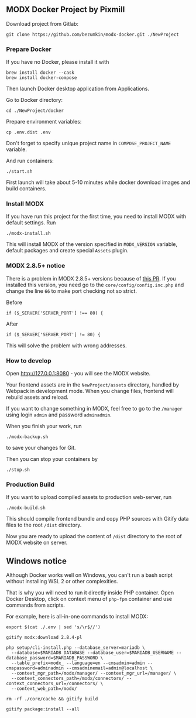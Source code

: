 MODX Docker Project by Pixmill
---

Download project from Gitlab:

```
git clone https://github.com/bezumkin/modx-docker.git ./NewProject
```

### Prepare Docker

If you have no Docker, please install it with
```
brew install docker --cask
brew install docker-compose
```
Then launch Docker desktop application from Applications.

Go to Docker directory:
```
cd ./NewProject/docker
```

Prepare environment variables:
```
cp .env.dist .env
```

Don't forget to specify unique project name in `COMPOSE_PROJECT_NAME` variable.

And run containers:
```
./start.sh
```

First launch will take about 5-10 minutes while docker download images and build containers.

### Install MODX

If you have run this project for the first time, you need to install MODX with default settings. Run
```
./modx-install.sh
```

This will install MODX of the version specified in `MODX_VERSION` variable, default packages and create special `Assets` plugin.

### MODX 2.8.5+ notice

There is a problem in MODX 2.8.5+ versions because of [this PR](https://github.com/modxcms/revolution/pull/16201). 
If you installed this version, you need go to the `core/config/config.inc.php` and change the line `66` to make port checking not so strict.

Before
```
if ($_SERVER['SERVER_PORT'] !== 80) {
```

After
```
if ($_SERVER['SERVER_PORT'] != 80) {
```

This will solve the problem with wrong addresses.

### How to develop

Open http://127.0.0.1:8080 - you will see the MODX website. 

Your frontend assets are in the `NewProject/assets` directory, handled by Webpack in development mode. 
When you change files, frontend will rebuild assets and reload. 

If you want to change something in MODX, feel free to go to the `/manager` using login `admin` and password `adminadmin`.

When you finish your work, run 
```
./modx-backup.sh
```
to save your changes for Git.

Then you can stop your containers by
```
./stop.sh
```

### Production Build

If you want to upload compiled assets to production web-server, run
```
./modx-build.sh
```

This should compile frontend bundle and copy PHP sources with Gitify data files to the root `/dist` directory.

Now you are ready to upload the content of `/dist` directory to the root of MODX website on server.

## Windows notice

Although Docker works well on Windows, you can't run a bash script without installing WSL 2 or other complexities.

That is why you will need to run it directly inside PHP container. Open Docker Desktop, click on context menu of 
`php-fpm` container and use commands from scripts.

For example, here is all-in-one commands to install MODX:
```shell
export $(cat ./.env | sed 's/\r$//')

gitify modx:download 2.8.4-pl

php setup/cli-install.php --database_server=mariadb \
  --database=$MARIADB_DATABASE --database_user=$MARIADB_USERNAME --database_password=$MARIADB_PASSWORD \
  --table_prefix=modx_ --language=en --cmsadmin=admin --cmspassword=adminadmin --cmsadminemail=admin@localhost \
  --context_mgr_path=/modx/manager/ --context_mgr_url=/manager/ \
  --context_connectors_path=/modx/connectors/ --context_connectors_url=/connectors/ \
  --context_web_path=/modx/
  
rm -rf ./core/cache && gitify build

gitify package:install --all
```
